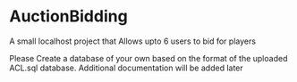 # AuctionBidding
A small localhost project that Allows upto 6 users to bid for players


Please Create a database of your own based on the format of the uploaded ACL.sql database. Additional documentation will be added later
